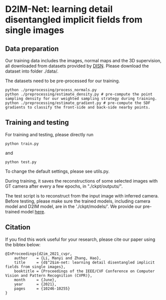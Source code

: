 # D2IM-Net: learning detail disentangled implicit fields from single images

## Data preparation
Our training data includes the images, normal maps and the 3D supervision, all downloaded from datasets provided by [DISN](https://github.com/Xharlie/ShapenetRender_more_variation). Please download the dataset into folder ./data/.

The datasets need to be pre-processed for our training.
```
python ./preprocessing/process_normals.py
python ./preprocessing/estimate_density.py # pre-compute the point sampling density for our weighted sampling strategy during training.
python ./preprocessing/estimate_gradient.py # pre-compute the SDF gradients to classify the front-side and back-side nearby points.
```

## Training and testing
For training and testing, please directly run
```
python train.py
```
and 
```
python test.py
```
To change the default settings, please see utils.py.

During training, it saves the reconstructions of some selected images with GT camera after every a few epochs, in "./ckpt/outputs/".

The test script is to reconstruct from the input image with inferred camera. Before testing, please make sure the trained models, including camera model and D2IM model, are in the './ckpt/models/'. We provide our pre-trained model [here](https://drive.google.com/drive/folders/1UMNDy_NA9bKqe6T_xcTnxRMiea4neWw-?usp=sharing).


## Citation
If you find this work useful for your research, please cite our paper using the bibtex below:
```
@InProceedings{d2im_2021_cvpr,
    author    = {Li, Manyi and Zhang, Hao},
    title     = {d$^2$im-net: learning detail disentangled implicit fields from single images},
    booktitle = {Proceedings of the IEEE/CVF Conference on Computer Vision and Pattern Recognition (CVPR)},
    month     = {June},
    year      = {2021},
    pages     = {10246-10255}
}
```
